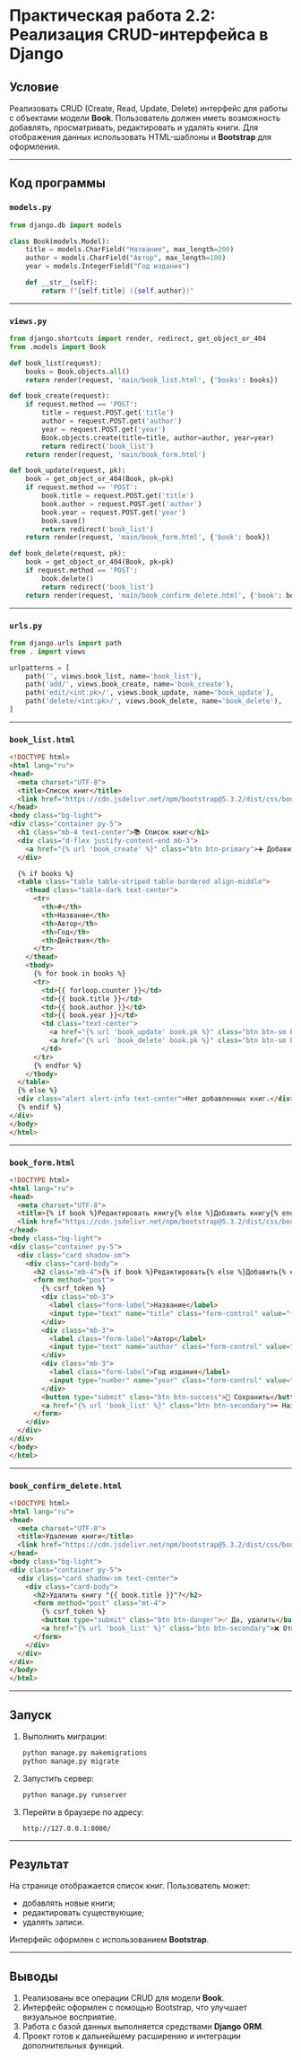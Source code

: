 # Практическая работа 2.2: Реализация CRUD-интерфейса в Django

## Условие

Реализовать CRUD (Create, Read, Update, Delete) интерфейс для работы с объектами модели **Book**.
Пользователь должен иметь возможность добавлять, просматривать, редактировать и удалять книги.
Для отображения данных использовать HTML-шаблоны и **Bootstrap** для оформления.

---

## Код программы

### `models.py`

```python
from django.db import models

class Book(models.Model):
    title = models.CharField("Название", max_length=200)
    author = models.CharField("Автор", max_length=100)
    year = models.IntegerField("Год издания")

    def __str__(self):
        return f"{self.title} ({self.author})"
```

---

### `views.py`

```python
from django.shortcuts import render, redirect, get_object_or_404
from .models import Book

def book_list(request):
    books = Book.objects.all()
    return render(request, 'main/book_list.html', {'books': books})

def book_create(request):
    if request.method == 'POST':
        title = request.POST.get('title')
        author = request.POST.get('author')
        year = request.POST.get('year')
        Book.objects.create(title=title, author=author, year=year)
        return redirect('book_list')
    return render(request, 'main/book_form.html')

def book_update(request, pk):
    book = get_object_or_404(Book, pk=pk)
    if request.method == 'POST':
        book.title = request.POST.get('title')
        book.author = request.POST.get('author')
        book.year = request.POST.get('year')
        book.save()
        return redirect('book_list')
    return render(request, 'main/book_form.html', {'book': book})

def book_delete(request, pk):
    book = get_object_or_404(Book, pk=pk)
    if request.method == 'POST':
        book.delete()
        return redirect('book_list')
    return render(request, 'main/book_confirm_delete.html', {'book': book})
```

---

### `urls.py`

```python
from django.urls import path
from . import views

urlpatterns = [
    path('', views.book_list, name='book_list'),
    path('add/', views.book_create, name='book_create'),
    path('edit/<int:pk>/', views.book_update, name='book_update'),
    path('delete/<int:pk>/', views.book_delete, name='book_delete'),
]
```

---

### `book_list.html`

```html
<!DOCTYPE html>
<html lang="ru">
<head>
  <meta charset="UTF-8">
  <title>Список книг</title>
  <link href="https://cdn.jsdelivr.net/npm/bootstrap@5.3.2/dist/css/bootstrap.min.css" rel="stylesheet">
</head>
<body class="bg-light">
<div class="container py-5">
  <h1 class="mb-4 text-center">📚 Список книг</h1>
  <div class="d-flex justify-content-end mb-3">
    <a href="{% url 'book_create' %}" class="btn btn-primary">➕ Добавить книгу</a>
  </div>

  {% if books %}
  <table class="table table-striped table-bordered align-middle">
    <thead class="table-dark text-center">
      <tr>
        <th>#</th>
        <th>Название</th>
        <th>Автор</th>
        <th>Год</th>
        <th>Действия</th>
      </tr>
    </thead>
    <tbody>
      {% for book in books %}
      <tr>
        <td>{{ forloop.counter }}</td>
        <td>{{ book.title }}</td>
        <td>{{ book.author }}</td>
        <td>{{ book.year }}</td>
        <td class="text-center">
          <a href="{% url 'book_update' book.pk %}" class="btn btn-sm btn-warning">✏ Редактировать</a>
          <a href="{% url 'book_delete' book.pk %}" class="btn btn-sm btn-danger">🗑 Удалить</a>
        </td>
      </tr>
      {% endfor %}
    </tbody>
  </table>
  {% else %}
  <div class="alert alert-info text-center">Нет добавленных книг.</div>
  {% endif %}
</div>
</body>
</html>
```

---

### `book_form.html`

```html
<!DOCTYPE html>
<html lang="ru">
<head>
  <meta charset="UTF-8">
  <title>{% if book %}Редактировать книгу{% else %}Добавить книгу{% endif %}</title>
  <link href="https://cdn.jsdelivr.net/npm/bootstrap@5.3.2/dist/css/bootstrap.min.css" rel="stylesheet">
</head>
<body class="bg-light">
<div class="container py-5">
  <div class="card shadow-sm">
    <div class="card-body">
      <h2 class="mb-4">{% if book %}Редактировать{% else %}Добавить{% endif %} книгу</h2>
      <form method="post">
        {% csrf_token %}
        <div class="mb-3">
          <label class="form-label">Название</label>
          <input type="text" name="title" class="form-control" value="{{ book.title|default:'' }}" required>
        </div>
        <div class="mb-3">
          <label class="form-label">Автор</label>
          <input type="text" name="author" class="form-control" value="{{ book.author|default:'' }}" required>
        </div>
        <div class="mb-3">
          <label class="form-label">Год издания</label>
          <input type="number" name="year" class="form-control" value="{{ book.year|default:'' }}" required>
        </div>
        <button type="submit" class="btn btn-success">💾 Сохранить</button>
        <a href="{% url 'book_list' %}" class="btn btn-secondary">⬅ Назад</a>
      </form>
    </div>
  </div>
</div>
</body>
</html>
```

---

### `book_confirm_delete.html`

```html
<!DOCTYPE html>
<html lang="ru">
<head>
  <meta charset="UTF-8">
  <title>Удаление книги</title>
  <link href="https://cdn.jsdelivr.net/npm/bootstrap@5.3.2/dist/css/bootstrap.min.css" rel="stylesheet">
</head>
<body class="bg-light">
<div class="container py-5">
  <div class="card shadow-sm text-center">
    <div class="card-body">
      <h2>Удалить книгу "{{ book.title }}"?</h2>
      <form method="post" class="mt-4">
        {% csrf_token %}
        <button type="submit" class="btn btn-danger">✅ Да, удалить</button>
        <a href="{% url 'book_list' %}" class="btn btn-secondary">❌ Отмена</a>
      </form>
    </div>
  </div>
</div>
</body>
</html>
```

---

## Запуск

1) Выполнить миграции:

   ```bash
   python manage.py makemigrations
   python manage.py migrate
   ```

2) Запустить сервер:

   ```bash
   python manage.py runserver
   ```

3) Перейти в браузере по адресу:

   ```
   http://127.0.0.1:8000/
   ```

---

## Результат

На странице отображается список книг.
Пользователь может:

* добавлять новые книги;
* редактировать существующие;
* удалять записи.

Интерфейс оформлен с использованием **Bootstrap**.

---

## Выводы

1. Реализованы все операции CRUD для модели **Book**.
2. Интерфейс оформлен с помощью Bootstrap, что улучшает визуальное восприятие.
3. Работа с базой данных выполняется средствами **Django ORM**.
4. Проект готов к дальнейшему расширению и интеграции дополнительных функций.

